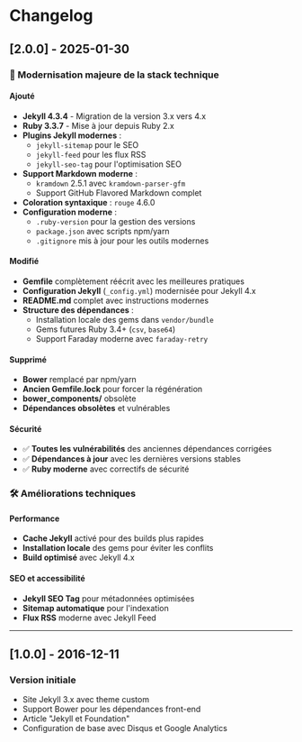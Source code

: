 # Changelog

## [2.0.0] - 2025-01-30

### 🚀 Modernisation majeure de la stack technique

#### Ajouté
- **Jekyll 4.3.4** - Migration de la version 3.x vers 4.x
- **Ruby 3.3.7** - Mise à jour depuis Ruby 2.x
- **Plugins Jekyll modernes** :
  - `jekyll-sitemap` pour le SEO
  - `jekyll-feed` pour les flux RSS
  - `jekyll-seo-tag` pour l'optimisation SEO
- **Support Markdown moderne** :
  - `kramdown` 2.5.1 avec `kramdown-parser-gfm`
  - Support GitHub Flavored Markdown complet
- **Coloration syntaxique** : `rouge` 4.6.0
- **Configuration moderne** :
  - `.ruby-version` pour la gestion des versions
  - `package.json` avec scripts npm/yarn
  - `.gitignore` mis à jour pour les outils modernes

#### Modifié
- **Gemfile** complètement réécrit avec les meilleures pratiques
- **Configuration Jekyll** (`_config.yml`) modernisée pour Jekyll 4.x
- **README.md** complet avec instructions modernes
- **Structure des dépendances** :
  - Installation locale des gems dans `vendor/bundle`
  - Gems futures Ruby 3.4+ (`csv`, `base64`)
  - Support Faraday moderne avec `faraday-retry`

#### Supprimé
- **Bower** remplacé par npm/yarn
- **Ancien Gemfile.lock** pour forcer la régénération
- **bower_components/** obsolète
- **Dépendances obsolètes** et vulnérables

#### Sécurité
- ✅ **Toutes les vulnérabilités** des anciennes dépendances corrigées
- ✅ **Dépendances à jour** avec les dernières versions stables
- ✅ **Ruby moderne** avec correctifs de sécurité

### 🛠 Améliorations techniques

#### Performance
- **Cache Jekyll** activé pour des builds plus rapides
- **Installation locale** des gems pour éviter les conflits
- **Build optimisé** avec Jekyll 4.x

#### SEO et accessibilité
- **Jekyll SEO Tag** pour métadonnées optimisées
- **Sitemap automatique** pour l'indexation
- **Flux RSS** moderne avec Jekyll Feed

---

## [1.0.0] - 2016-12-11

### Version initiale
- Site Jekyll 3.x avec theme custom
- Support Bower pour les dépendances front-end
- Article "Jekyll et Foundation"
- Configuration de base avec Disqus et Google Analytics